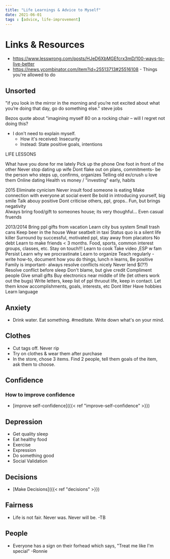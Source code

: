 ```yaml
---
title: "Life Learnings & Advice to Myself"
date: 2021-06-01
tags : [advice, life-improvement]
---
```


# Links & Resources
- https://www.lesswrong.com/posts/HJeD6XbMGEfcrx3mD/100-ways-to-live-better
- https://news.ycombinator.com/item?id=25513713#25516108 - Things you're allowed to do

## Unsorted

"if you look in the mirror in the morning and you’re not excited about what you’re doing that day, go do something else." steve jobs

Bezos quote about "imagining myself 80 on a rocking chair – will I regret not doing this?





- I don't need to explain myself. 
    - How it's received: Insecurity
    - Instead: State positive goals, intentions

LIFE LESSONS

What have you done for me lately
Pick up the phone
One foot in front of the other 
Never stop dating up wife
Dont flake out on plans, commitments- be the person who steps up, confirms, organizes
Telling old ex/crush u love them
Online dating
Health vs money / "investing" early, habits


2015
Eliminate cynicism
Never insult food someone is eating
Make connection with everyone at social event
Be bold in introducing yourself, big smile
Talk abouy positive
Dont criticise others, ppl, grops.. Fun, but brings negativity   
Always bring food/gift to someones house; its very thoughful... Even casual fruends

2013/2014
Bring ppl gifts from vacation
Learn city bus system
Small trash cans
Keep beer in the house
Wear seatbelt in taxi 
Status quo is a silent life killer
Surround by successful, motivated ppl, stay away from placators
No debt
Learn to make friends < 3 months. Food, sports, common interest groups, classes, etc. Stay on touch!!!
Learn to cook
Take video ,ESP w fam
Persist 
Learn why we procrastinate
Learn to organize
Teach regularly - write how-to, document how you do things, lunch n learns, 
Be positive
Family is important- always resolve conflicts nicely 
Never lend $(??)
Resolve conflict before sleep
Don't blame, but give credit
Compliment people
Give small gifts
Buy electronics near middle of life (let others work out the bugs)
Write letters, keep list of ppl thruout life, keep in contact. Let them know accomplishments, goals, interests, etc 
Dont litter
Have hobbies
Learn language






## Anxiety
- Drink water. Eat something. #meditate. Write down what's on your mind. 




## Clothes
- Cut tags off. Never rip
- Try on clothes & wear them after purchase
- In the store, chose 3 items. Find 2 people, tell them goals of the item, ask them to choose.

## Confidence
### How to improve confidence
- [improve self-confidence]({{< ref "improve-self-confidence" >}})


## Depression
- Get quality sleep
- Eat healthy food
- Exercise
- Expression
- Do something good
- Social Validation


## Decisions
- [Make Decisions]({{< ref "decisions" >}})


## Fairness
- Life is not fair. Never was. Never will be. -TB

## People
- Everyone has a sign on their forhead which says, "Treat me like I'm special" -Ronnie

